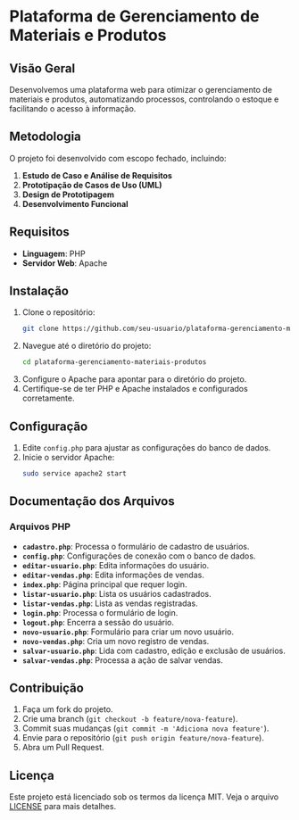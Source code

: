 # Plataforma de Gerenciamento de Materiais e Produtos

## Visão Geral

Desenvolvemos uma plataforma web para otimizar o gerenciamento de materiais e produtos, automatizando processos, controlando o estoque e facilitando o acesso à informação.

## Metodologia

O projeto foi desenvolvido com escopo fechado, incluindo:
1. **Estudo de Caso e Análise de Requisitos**
2. **Prototipação de Casos de Uso (UML)**
3. **Design de Prototipagem**
4. **Desenvolvimento Funcional**

## Requisitos

- **Linguagem**: PHP
- **Servidor Web**: Apache

## Instalação

1. Clone o repositório:
    ```bash
    git clone https://github.com/seu-usuario/plataforma-gerenciamento-materiais-produtos.git
    ```
2. Navegue até o diretório do projeto:
    ```bash
    cd plataforma-gerenciamento-materiais-produtos
    ```
3. Configure o Apache para apontar para o diretório do projeto.
4. Certifique-se de ter PHP e Apache instalados e configurados corretamente.

## Configuração

1. Edite `config.php` para ajustar as configurações do banco de dados.
2. Inicie o servidor Apache:
    ```bash
    sudo service apache2 start
    ```

## Documentação dos Arquivos

### Arquivos PHP

- **`cadastro.php`**: Processa o formulário de cadastro de usuários.
- **`config.php`**: Configurações de conexão com o banco de dados.
- **`editar-usuario.php`**: Edita informações do usuário.
- **`editar-vendas.php`**: Edita informações de vendas.
- **`index.php`**: Página principal que requer login.
- **`listar-usuario.php`**: Lista os usuários cadastrados.
- **`listar-vendas.php`**: Lista as vendas registradas.
- **`login.php`**: Processa o formulário de login.
- **`logout.php`**: Encerra a sessão do usuário.
- **`novo-usuario.php`**: Formulário para criar um novo usuário.
- **`novo-vendas.php`**: Cria um novo registro de vendas.
- **`salvar-usuario.php`**: Lida com cadastro, edição e exclusão de usuários.
- **`salvar-vendas.php`**: Processa a ação de salvar vendas.

## Contribuição

1. Faça um fork do projeto.
2. Crie uma branch (`git checkout -b feature/nova-feature`).
3. Commit suas mudanças (`git commit -m 'Adiciona nova feature'`).
4. Envie para o repositório (`git push origin feature/nova-feature`).
5. Abra um Pull Request.

## Licença

Este projeto está licenciado sob os termos da licença MIT. Veja o arquivo [LICENSE](LICENSE) para mais detalhes.
```
